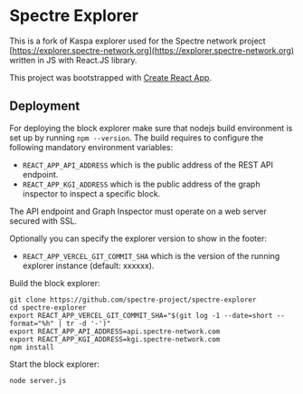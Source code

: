# Spectre Explorer

This is a fork of Kaspa explorer used for the Spectre network project
[https://explorer.spectre-network.org](https://explorer.spectre-network.org)
written in JS with React.JS library.

This project was bootstrapped with [Create React App](https://github.com/facebook/create-react-app).

## Deployment

For deploying the block explorer make sure that nodejs build
environment is set up by running `npm --version`. The build requires
to configure the following mandatory environment variables:

* `REACT_APP_API_ADDRESS` which is the public address of the
  REST API endpoint.
* `REACT_APP_KGI_ADDRESS` which is the public address of the
  graph inspector to inspect a specific block.

The API endpoint and Graph Inspector must operate on a web server
secured with SSL.

Optionally you can specify the explorer version to show in the
footer:

* `REACT_APP_VERCEL_GIT_COMMIT_SHA` which is the version of
  the running explorer instance (default: xxxxxx).

Build the block explorer:

```
git clone https://github.com/spectre-project/spectre-explorer
cd spectre-explorer
export REACT_APP_VERCEL_GIT_COMMIT_SHA="$(git log -1 --date=short --format="%h" | tr -d '-')"
export REACT_APP_API_ADDRESS=api.spectre-network.com
export REACT_APP_KGI_ADDRESS=kgi.spectre-network.com
npm install
```

Start the block explorer:

```
node server.js
```
